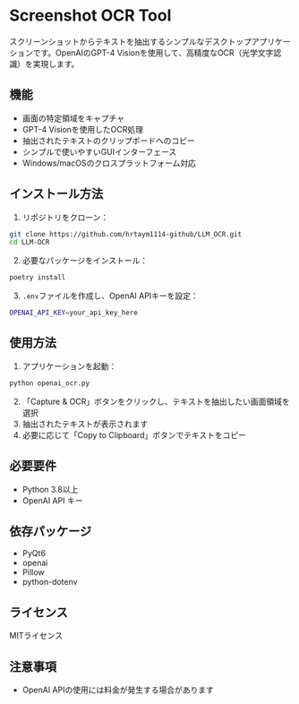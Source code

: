 # Screenshot OCR Tool

スクリーンショットからテキストを抽出するシンプルなデスクトップアプリケーションです。OpenAIのGPT-4 Visionを使用して、高精度なOCR（光学文字認識）を実現します。

## 機能

- 画面の特定領域をキャプチャ
- GPT-4 Visionを使用したOCR処理
- 抽出されたテキストのクリップボードへのコピー
- シンプルで使いやすいGUIインターフェース
- Windows/macOSのクロスプラットフォーム対応

## インストール方法

1. リポジトリをクローン：
```bash
git clone https://github.com/hrtaym1114-github/LLM_OCR.git
cd LLM-OCR
```

2. 必要なパッケージをインストール：
```bash
poetry install
```

3. `.env`ファイルを作成し、OpenAI APIキーを設定：
```bash
OPENAI_API_KEY=your_api_key_here
```

## 使用方法

1. アプリケーションを起動：
```bash
python openai_ocr.py
```

2. 「Capture & OCR」ボタンをクリックし、テキストを抽出したい画面領域を選択
3. 抽出されたテキストが表示されます
4. 必要に応じて「Copy to Clipboard」ボタンでテキストをコピー

## 必要要件

- Python 3.8以上
- OpenAI API キー

## 依存パッケージ

- PyQt6
- openai
- Pillow
- python-dotenv

## ライセンス

MITライセンス

## 注意事項

- OpenAI APIの使用には料金が発生する場合があります
